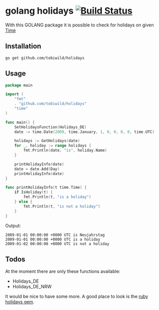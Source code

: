# golang holidays [![Build Status](https://travis-ci.org/tobiwild/holidays.svg?branch=master)](https://travis-ci.org/tobiwild/holidays)

With this GOLANG package it is possible to check for holidays on given [Time](https://golang.org/pkg/time/#Time)

## Installation

    go get github.com/tobiwild/holidays

## Usage

```go
package main

import (
	"fmt"
	. "github.com/tobiwild/holidays"
	"time"
)

func main() {
	SetHolidaysFunction(Holidays_DE)
	date := time.Date(2009, time.January, 1, 0, 0, 0, 0, time.UTC)

	holidays := GetHolidays(date)
	for _, holiday := range holidays {
		fmt.Println(date, "is", holiday.Name)
	}

	printHolidayInfo(date)
	date = date.Add(Day)
	printHolidayInfo(date)
}

func printHolidayInfo(t time.Time) {
	if IsHoliday(t) {
		fmt.Println(t, "is a holiday")
	} else {
		fmt.Println(t, "is not a holiday")
	}
}
```

Output:

```
2009-01-01 00:00:00 +0000 UTC is Neujahrstag
2009-01-01 00:00:00 +0000 UTC is a holiday
2009-01-02 00:00:00 +0000 UTC is not a holiday
```

## Todos

At the moment there are only these functions available:

* Holidays_DE
* Holidays_DE_NRW

It would be nice to have some more. A good place to look is the [ruby holidays gem](https://github.com/holidays/holidays/tree/master/data).
